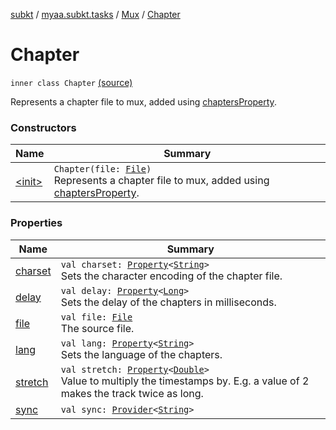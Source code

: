 [subkt](../../../index.md) / [myaa.subkt.tasks](../../index.md) / [Mux](../index.md) / [Chapter](./index.md)

# Chapter

`inner class Chapter` [(source)](https://github.com/Myaamori/SubKt/blob/0.1.4/src/main/kotlin/myaa/subkt/tasks/muxtask.kt#L398)

Represents a chapter file to mux, added using [chaptersProperty](../chapters-property.md).

### Constructors

| Name | Summary |
|---|---|
| [&lt;init&gt;](-init-.md) | `Chapter(file: `[`File`](https://docs.oracle.com/javase/9/docs/api/java/io/File.html)`)`<br>Represents a chapter file to mux, added using [chaptersProperty](../chapters-property.md). |

### Properties

| Name | Summary |
|---|---|
| [charset](charset.md) | `val charset: `[`Property`](https://docs.gradle.org/current/javadoc/org/gradle/api/provider/Property.html)`<`[`String`](https://kotlinlang.org/api/latest/jvm/stdlib/kotlin/-string/index.html)`>`<br>Sets the character encoding of the chapter file. |
| [delay](delay.md) | `val delay: `[`Property`](https://docs.gradle.org/current/javadoc/org/gradle/api/provider/Property.html)`<`[`Long`](https://kotlinlang.org/api/latest/jvm/stdlib/kotlin/-long/index.html)`>`<br>Sets the delay of the chapters in milliseconds. |
| [file](file.md) | `val file: `[`File`](https://docs.oracle.com/javase/9/docs/api/java/io/File.html)<br>The source file. |
| [lang](lang.md) | `val lang: `[`Property`](https://docs.gradle.org/current/javadoc/org/gradle/api/provider/Property.html)`<`[`String`](https://kotlinlang.org/api/latest/jvm/stdlib/kotlin/-string/index.html)`>`<br>Sets the language of the chapters. |
| [stretch](stretch.md) | `val stretch: `[`Property`](https://docs.gradle.org/current/javadoc/org/gradle/api/provider/Property.html)`<`[`Double`](https://kotlinlang.org/api/latest/jvm/stdlib/kotlin/-double/index.html)`>`<br>Value to multiply the timestamps by. E.g. a value of 2 makes the track twice as long. |
| [sync](sync.md) | `val sync: `[`Provider`](https://docs.gradle.org/current/javadoc/org/gradle/api/provider/Provider.html)`<`[`String`](https://kotlinlang.org/api/latest/jvm/stdlib/kotlin/-string/index.html)`>` |
